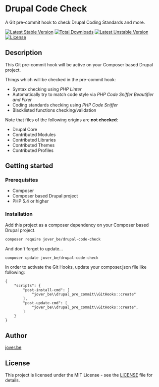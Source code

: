 # Drupal Code Check

A Git pre-commit hook to check Drupal Coding Standards and more.

[![Latest Stable Version](https://poser.pugx.org/jover_be/drupal-code-check/v/stable)](https://packagist.org/packages/jover_be/drupal-code-check) [![Total Downloads](https://poser.pugx.org/jover_be/drupal-code-check/downloads)](https://packagist.org/packages/jover_be/drupal-code-check) [![Latest Unstable Version](https://poser.pugx.org/jover_be/drupal-code-check/v/unstable)](https://packagist.org/packages/jover_be/drupal-code-check) [![License](https://poser.pugx.org/jover_be/drupal-code-check/license)](https://packagist.org/packages/jover_be/drupal-code-check)

## Description

This Git pre-commit hook will be active on your Composer based Drupal project.

Things which will be checked in the pre-commit hook:

* Syntax checking using _PHP Linter_
* Automatically try to match code style via _PHP Code Sniffer Beautifier and Fixer_
* Coding standards checking using _PHP Code Sniffer_
* Blacklisted functions checking/validation

Note that files of the following origins are **not checked**:

* Drupal Core
* Contributed Modules
* Contributed Libraries
* Contributed Themes
* Contributed Profiles

## Getting started

### Prerequisites

* Composer
* Composer based Drupal project
* PHP 5.4 or higher

### Installation

Add this project as a composer dependency on your Composer based Drupal project.

```bash
composer require jover_be/drupal-code-check
```

And don't forget to update...

```bash
composer update jover_be/drupal-code-check
```

In order to activate the Git Hooks, update your composer.json file like following:

```
{
    "scripts": {
        "post-install-cmd": [
            "jover_be\\drupal_pre_commit\\GitHooks::create"
        ],
        "post-update-cmd": [
        	"jover_be\\drupal_pre_commit\\GitHooks::create",
        ]
    }
}
```

## Author

[jover.be](http://www.jover.be)

## License

This project is licensed under the MIT License - see the [LICENSE](LICENSE) file for details.
